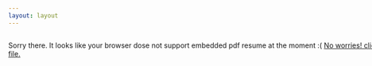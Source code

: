 ```yaml
---
layout: layout
---
```


<div id="pdf">
  <object style="position: absolute; height: 100%; width: 100%" type="application/pdf" data="/assets/flyer_Bio-info.pdf" id="pdf_content">
    <p>Sorry there. It looks like your browser dose not support embedded pdf resume at the moment :( <a href="/assets/flyer_Bio-info.pdf">No worries! click here to
  download my resume file.</a></p>
  </object>
</div>
